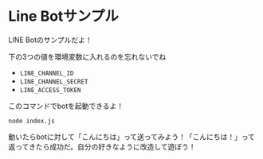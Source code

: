# Line Botサンプル

LINE Botのサンプルだよ！

下の3つの値を環境変数に入れるのを忘れないでね
- `LINE_CHANNEL_ID`
- `LINE_CHANNEL_SECRET`
- `LINE_ACCESS_TOKEN`


このコマンドでbotを起動できるよ！

```
node index.js
```

動いたらbotに対して「こんにちは」って送ってみよう！「こんにちは！」って返ってきたら成功だ。自分の好きなように改造して遊ぼう！